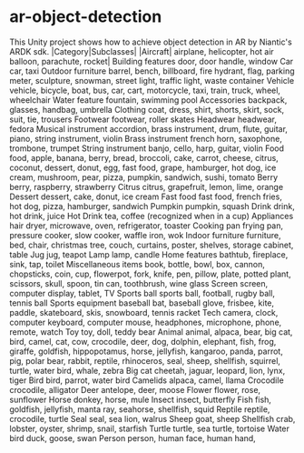 # ar-object-detection
This Unity project shows how to achieve object detection in AR by Niantic's ARDK sdk.
|Category|Subclasses|
|Aircraft|	airplane, helicopter, hot air balloon, parachute, rocket|
Building features	door, door handle, window
Car	car, taxi
Outdoor furniture	barrel, bench, billboard, fire hydrant, flag, parking meter, sculpture, snowman, street light, traffic light, waste container
Vehicle	vehicle, bicycle, boat, bus, car, cart, motorcycle, taxi, train, truck, wheel, wheelchair
Water feature	fountain, swimming pool
Accessories	backpack, glasses, handbag, umbrella
Clothing	coat, dress, shirt, shorts, skirt, sock, suit, tie, trousers
Footwear	footwear, roller skates
Headwear	headwear, fedora
Musical instrument	accordion, brass instrument, drum, flute, guitar, piano, string instrument, violin
Brass instrument	french horn, saxophone, trombone, trumpet
String instrument	banjo, cello, harp, guitar, violin
Food	food, apple, banana, berry, bread, broccoli, cake, carrot, cheese, citrus, coconut, dessert, donut, egg, fast food, grape, hamburger, hot dog, ice cream, mushroom, pear, pizza, pumpkin, sandwich, sushi, tomato
Berry	berry, raspberry, strawberry
Citrus	citrus, grapefruit, lemon, lime, orange
Dessert	dessert, cake, donut, ice cream
Fast food	fast food, french fries, hot dog, pizza, hamburger, sandwich
Pumpkin	pumpkin, squash
Drink	drink, hot drink, juice
Hot Drink	tea, coffee (recognized when in a cup)
Appliances	hair dryer, microwave, oven, refrigerator, toaster
Cooking pan	frying pan, pressure cooker, slow cooker, waffle iron, wok
Indoor furniture	furniture, bed, chair, christmas tree, couch, curtains, poster, shelves, storage cabinet, table
Jug	jug, teapot
Lamp	lamp, candle
Home features	bathtub, fireplace, sink, tap, toilet
Miscellaneous items	book, bottle, bowl, box, cannon, chopsticks, coin, cup, flowerpot, fork, knife, pen, pillow, plate, potted plant, scissors, skull, spoon, tin can, toothbrush, wine glass
Screen	screen, computer display, tablet, TV
Sports ball	sports ball, football, rugby ball, tennis ball
Sports equipment	baseball bat, baseball glove, frisbee, kite, paddle, skateboard, skis, snowboard, tennis racket
Tech	camera, clock, computer keyboard, computer mouse, headphones, microphone, phone, remote, watch
Toy	toy, doll, teddy bear
Animal	animal, alpaca, bear, big cat, bird, camel, cat, cow, crocodile, deer, dog, dolphin, elephant, fish, frog, giraffe, goldfish, hippopotamus, horse, jellyfish, kangaroo, panda, parrot, pig, polar bear, rabbit, reptile, rhinoceros, seal, sheep, shellfish, squirrel, turtle, water bird, whale, zebra
Big cat	cheetah, jaguar, leopard, lion, lynx, tiger
Bird	bird, parrot, water bird
Camelids	alpaca, camel, llama
Crocodile	crocodile, alligator
Deer	antelope, deer, moose
Flower	flower, rose, sunflower
Horse	donkey, horse, mule
Insect	insect, butterfly
Fish	fish, goldfish, jellyfish, manta ray, seahorse, shellfish, squid
Reptile	reptile, crocodile, turtle
Seal	seal, sea lion, walrus
Sheep	goat, sheep
Shellfish	crab, lobster, oyster, shrimp, snail, starfish
Turtle	turtle, sea turtle, tortoise
Water bird	duck, goose, swan
Person	person, human face, human hand,
